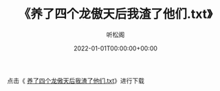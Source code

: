 ﻿---
title:  《养了四个龙傲天后我渣了他们.txt》
date:   2022-01-01T00:00:00+00:00
author: 听松阁
layout: post
permalink: /养了四个龙傲天后我渣了他们/
categories: 小说
tags: [小说]
---

点击《 [养了四个龙傲天后我渣了他们.txt](http://img.660000.xyz/bookstukust/book/bntxt/10/养了四个龙傲天后我渣了他们.txt)》进行下载